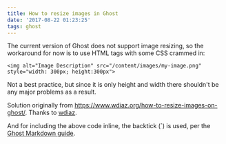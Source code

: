 ```yaml
---
title: How to resize images in Ghost
date: '2017-08-22 01:23:25'
tags: ghost
---
```


The current version of Ghost does not support image resizing, so the workaround for now is to use HTML tags with some CSS crammed in:

`<img alt="Image Description" src="/content/images/my-image.png" style="width: 300px; height:300px">`

Not a best practice, but since it is only height and width there shouldn't be any major problems as a result.

Solution originally from https://www.wdiaz.org/how-to-resize-images-on-ghost/. Thanks to [wdiaz](https://www.wdiaz.org/).

And for including the above code inline, the backtick (\`) is used, per the [Ghost Markdown guide](https://help.ghost.org/hc/en-us/articles/224410728-Markdown-Guide).

